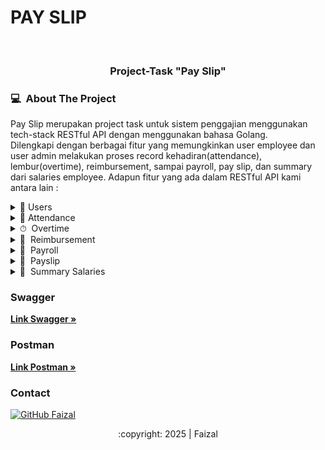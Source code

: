 # PAY SLIP
<div id="top"></div>
<!-- PROJECT LOGO -->
<br/>
<div align="center">
  <h3 align="center">Project-Task "Pay Slip" </h3>

</div>

<!-- ABOUT THE PROJECT -->
### 💻 &nbsp;About The Project

Pay Slip merupakan project task untuk sistem penggajian menggunakan tech-stack RESTful API dengan menggunakan bahasa Golang.    
Dilengkapi dengan berbagai fitur yang memungkinkan user employee dan user admin melakukan proses record kehadiran(attendance), lembur(overtime), reimbursement, sampai payroll, pay slip, dan summary dari salaries employee. 
Adapun fitur yang ada dalam RESTful API kami antara lain :
<div>
<details>
<summary>🙎 Users</summary>
  
  <!---
  | Command | Description |
| --- | --- |
  --->
  
 Fitur users digunakan untuk melihat detail list users dan juga login agar bisa mengakses fitur slip pay.
 
<div>
  
| Feature Users | Endpoint | Param | JWT Token | Fungsi |
| --- | --- | --- | --- | --- |
| GET | users  | YES | - | Melihat detail list user |
| POST | users/login | - | - | Melakukan login pada sistem slip pay |
</details>

<details>
<summary>🙎 Attendance</summary>
  
  <!---
  | Command | Description |
| --- | --- |
  --->
  
 Merupakan fitur agar employee bisa record kehadirannya mulai dari jam masuk(check-in) kantor dan jam pulang(check-out) yang hanya bisa dilakukan saat weekdays. Di sini juga ada attendance-period untuk admin agar bisa mengatur periode tanggal mulai dan selesainya periode kehadiran untuk penggajian tertentu.
 
<div>
  
| Feature Attendance | Endpoint | Param | JWT Token | Fungsi |
| --- | --- | --- | --- | --- |
| POST | employee/login-time  | - | YES | Melakukan proses check-in kantor |
| POST | employee/logout-time | - | YES | Melakukan proses check-out kantor |
| POST | /admin/attendance-period | - | YES | Mengatur periode tanggal mulai dan tanggal selesai untuk penggajian |

</details>

<details>
<summary>⏱ &nbsp;Overtime</summary>
  
  <!---
  | Command | Description |
| --- | --- |
  --->
Ovetime merupakan fitur yang digunakan oleh employee untuk pengajuan lembur. Bisa dilakukan pengajuan lembur ketika employee sudah memenuhi jam masuk.

| Feature Overtime | Endpoint | Param | JWT Token | Fungsi |
| --- | --- | --- | --- | --- |
| POST | /employee/overtime | - | YES | Mengajukan pengajuan lembur |

</details>

<details>
<summary>📝 &nbsp;Reimbursement</summary>
  
  <!---
  | Command | Description |
| --- | --- |
  --->
Reimbursement merupakan fitur yang digunakan ketika sejumlah uang perlu direimburs. Di sini terdapat deskripsi agar employee menyampaikan hal-hal reimburs tersebut.

| Feature Reimbursement | Endpoint | Param | JWT Token | Fungsi |
| --- | --- | --- | --- | --- |
| POST | employee/reimbursement | - | YES | Mengajukan jumlah uang yang perlu direimburs |

</details>

<details>
<summary>🧧 &nbsp;Payroll</summary>
  
  <!---
  | Command | Description |
| --- | --- |
  --->
Payroll nerupakan fitur khusus admin untuk melakukan payroll/pembayaran gaji sesuai attendance period.

| Feature Payroll | Endpoint | Param | JWT Token | Fungsi |
| --- | --- | --- | --- | --- |
| POST | /admin/payroll | - | YES | Melakukan payroll/pembayaran gaji |

</details>

<details>
<summary>📜 &nbsp;Payslip</summary>
  
  <!---
  | Command | Description |
| --- | --- |
  --->
Payslip merupakan fitur yang digunakan oleh employee untuk melihat take home pay sesuai dengan kehadiran(attendance), lembur(overtime), dan reimbursement.

| Feature Contractor | Endpoint | Param | JWT Token | Fungsi |
| --- | --- | --- | --- | --- |
| POST | /employee/payslip | - | YES | Mencetak/melihat slip gaji |

</details>

<details>
<summary>📓 &nbsp;Summary Salaries</summary>
  
  <!---
  | Command | Description |
| --- | --- |
  --->
Summary Salaries merupakan fitur yang digunakan oleh admin untuk melihat take home pay masing-masing employee serta take home pay total dari seluruh employee.

| Feature Contractor | Endpoint | Param | JWT Token | Fungsi |
| --- | --- | --- | --- | --- |
| GET | /admin/summary-salaries | - | YES | Mencetak/melihat take home pay employee |

</details>

### Swagger
<a href="https://app.swaggerhub.com/apis-docs/faizalsundara/Test-BuddyKu/1.0.0/"><strong> Link Swagger »</strong></a>

### Postman
<a href="https://drive.google.com/file/d/1qFxwYyTrbJattoSMwgcq147zPzp5FQ8U/view?usp=drive_link"><strong> Link Postman »</strong></a>
<!-- IMAGES -->
<!-- ### 🖼&nbsp;Images -->

<!-- CONTACT -->
### Contact

[![GitHub Faizal](https://img.shields.io/badge/-Faizal-white?style=flat&logo=github&logoColor=black)](https://github.com/faizalsundara)

<p align="center">:copyright: 2025 | Faizal </p>
</h3>